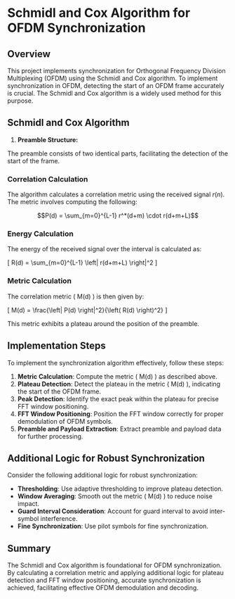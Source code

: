 # Schmidl and Cox Algorithm for OFDM Synchronization

## Overview

This project implements synchronization for Orthogonal Frequency Division Multiplexing (OFDM) using the Schmidl and Cox algorithm. To implement synchronization in OFDM, detecting the start of an OFDM frame accurately is crucial. The Schmidl and Cox algorithm is a widely used method for this purpose.

## Schmidl and Cox Algorithm

1) **Preamble Structure:**

The preamble consists of two identical parts, facilitating the detection of the start of the frame.

### Correlation Calculation

The algorithm calculates a correlation metric using the received signal $r(n)$. The metric involves computing the following:

$$P(d) = \sum_{m=0}^{L-1} r^*(d+m) \cdot r(d+m+L)$$

### Energy Calculation

The energy of the received signal over the interval is calculated as:

\[ R(d) = \sum_{m=0}^{L-1} \left| r(d+m+L) \right|^2 \]

### Metric Calculation

The correlation metric \( M(d) \) is then given by:

\[ M(d) = \frac{\left| P(d) \right|^2}{\left( R(d) \right)^2} \]

This metric exhibits a plateau around the position of the preamble.

## Implementation Steps

To implement the synchronization algorithm effectively, follow these steps:

1. **Metric Calculation**: Compute the metric \( M(d) \) as described above.
2. **Plateau Detection**: Detect the plateau in the metric \( M(d) \), indicating the start of the OFDM frame.
3. **Peak Detection**: Identify the exact peak within the plateau for precise FFT window positioning.
4. **FFT Window Positioning**: Position the FFT window correctly for proper demodulation of OFDM symbols.
5. **Preamble and Payload Extraction**: Extract preamble and payload data for further processing.

## Additional Logic for Robust Synchronization

Consider the following additional logic for robust synchronization:

- **Thresholding**: Use adaptive thresholding to improve plateau detection.
- **Window Averaging**: Smooth out the metric \( M(d) \) to reduce noise impact.
- **Guard Interval Consideration**: Account for guard interval to avoid inter-symbol interference.
- **Fine Synchronization**: Use pilot symbols for fine synchronization.

## Summary

The Schmidl and Cox algorithm is foundational for OFDM synchronization. By calculating a correlation metric and applying additional logic for plateau detection and FFT window positioning, accurate synchronization is achieved, facilitating effective OFDM demodulation and decoding.
